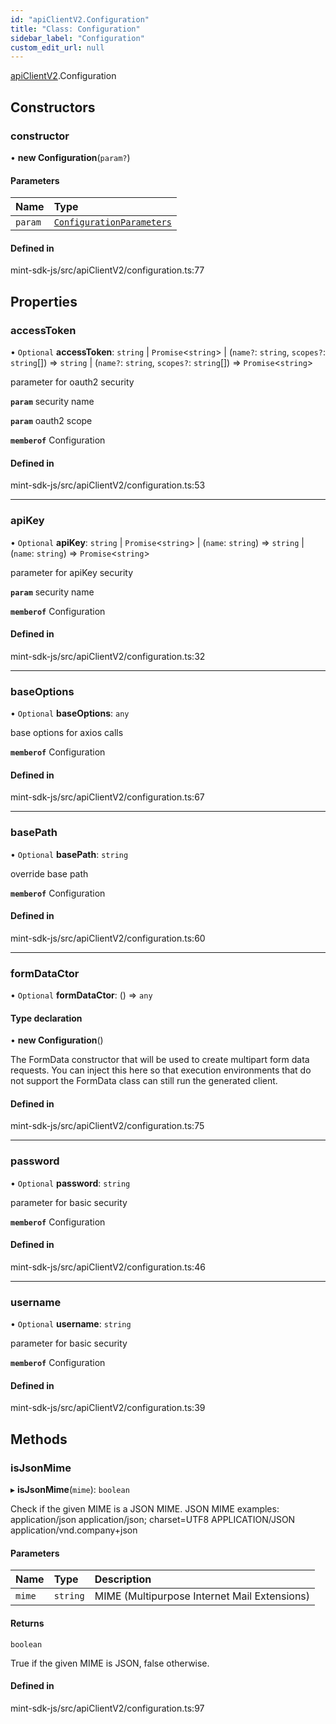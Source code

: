 ```yaml
---
id: "apiClientV2.Configuration"
title: "Class: Configuration"
sidebar_label: "Configuration"
custom_edit_url: null
---
```


[apiClientV2](../modules/apiClientV2).Configuration

## Constructors

### constructor

• **new Configuration**(`param?`)

#### Parameters

| Name | Type |
| :------ | :------ |
| `param` | [`ConfigurationParameters`](../interfaces/apiClientV2.ConfigurationParameters) |

#### Defined in

mint-sdk-js/src/apiClientV2/configuration.ts:77

## Properties

### accessToken

• `Optional` **accessToken**: `string` \| `Promise`<`string`\> \| (`name?`: `string`, `scopes?`: `string`[]) => `string` \| (`name?`: `string`, `scopes?`: `string`[]) => `Promise`<`string`\>

parameter for oauth2 security

**`param`** security name

**`param`** oauth2 scope

**`memberof`** Configuration

#### Defined in

mint-sdk-js/src/apiClientV2/configuration.ts:53

___

### apiKey

• `Optional` **apiKey**: `string` \| `Promise`<`string`\> \| (`name`: `string`) => `string` \| (`name`: `string`) => `Promise`<`string`\>

parameter for apiKey security

**`param`** security name

**`memberof`** Configuration

#### Defined in

mint-sdk-js/src/apiClientV2/configuration.ts:32

___

### baseOptions

• `Optional` **baseOptions**: `any`

base options for axios calls

**`memberof`** Configuration

#### Defined in

mint-sdk-js/src/apiClientV2/configuration.ts:67

___

### basePath

• `Optional` **basePath**: `string`

override base path

**`memberof`** Configuration

#### Defined in

mint-sdk-js/src/apiClientV2/configuration.ts:60

___

### formDataCtor

• `Optional` **formDataCtor**: () => `any`

#### Type declaration

• **new Configuration**()

The FormData constructor that will be used to create multipart form data
requests. You can inject this here so that execution environments that
do not support the FormData class can still run the generated client.

#### Defined in

mint-sdk-js/src/apiClientV2/configuration.ts:75

___

### password

• `Optional` **password**: `string`

parameter for basic security

**`memberof`** Configuration

#### Defined in

mint-sdk-js/src/apiClientV2/configuration.ts:46

___

### username

• `Optional` **username**: `string`

parameter for basic security

**`memberof`** Configuration

#### Defined in

mint-sdk-js/src/apiClientV2/configuration.ts:39

## Methods

### isJsonMime

▸ **isJsonMime**(`mime`): `boolean`

Check if the given MIME is a JSON MIME.
JSON MIME examples:
  application/json
  application/json; charset=UTF8
  APPLICATION/JSON
  application/vnd.company+json

#### Parameters

| Name | Type | Description |
| :------ | :------ | :------ |
| `mime` | `string` | MIME (Multipurpose Internet Mail Extensions) |

#### Returns

`boolean`

True if the given MIME is JSON, false otherwise.

#### Defined in

mint-sdk-js/src/apiClientV2/configuration.ts:97
